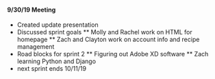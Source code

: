 #### 9/30/19 Meeting
 * Created update presentation
 * Discussed sprint goals
 ** Molly and Rachel work on HTML for homepage
 ** Zach and Clayton work on account info and recipe management
 * Road blocks for sprint 2 
 ** Figuring out Adobe XD software
 ** Zach learning Python and Django 
 * next sprint ends 10/11/19

